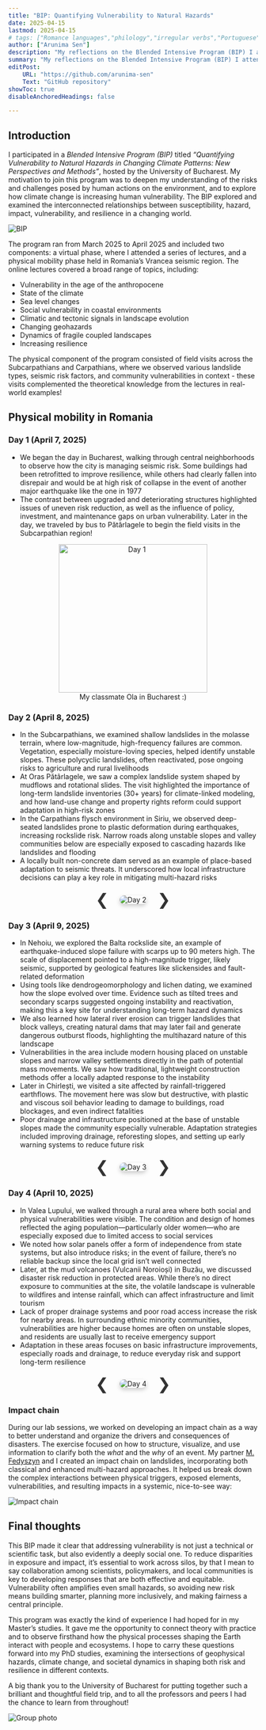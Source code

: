 ```yaml
---
title: "BIP: Quantifying Vulnerability to Natural Hazards" 
date: 2025-04-15
lastmod: 2025-04-15
# tags: ["Romance languages","philology","irregular verbs","Portuguese","Italian","French","Spanish","simulations","dataset","python"]
author: ["Arunima Sen"]
description: "My reflections on the Blended Intensive Program (BIP) I attended from the University of Bucharest!"
summary: "My reflections on the Blended Intensive Program (BIP) I attended from the University of Bucharest!"
editPost:
    URL: "https://github.com/arunima-sen"
    Text: "GitHub repository"
showToc: true
disableAnchoredHeadings: false

---
```


## Introduction
I participated in a *Blended Intensive Program (BIP)* titled _“Quantifying Vulnerability to Natural Hazards in Changing Climate Patterns: New Perspectives and Methods”_, hosted by the University of Bucharest. My motivation to join this program was to deepen my understanding of the risks and challenges posed by human actions on the environment, and to explore how climate change is increasing human vulnerability.  The BIP explored and examined the interconnected relationships between susceptibility, hazard, impact, vulnerability, and resilience in a changing world. 

![BIP](/BIP/bg.jpg)


The program ran from March 2025 to April 2025 and included two components: a virtual phase, where I attended a series of lectures, and a physical mobility phase held in Romania’s Vrancea seismic region. The online lectures covered a broad range of topics, including:
- Vulnerability in the age of the anthropocene 
- State of the climate 
- Sea level changes 
- Social vulnerability in coastal environments 
- Climatic and tectonic signals in landscape evolution 
- Changing geohazards 
- Dynamics of fragile coupled landscapes 
- Increasing resilience 

The physical component of the program consisted of field visits across the Subcarpathians and Carpathians, where we observed various landslide types, seismic risk factors, and community vulnerabilities in context - these visits complemented the theoretical knowledge from the lectures in real-world examples!

## Physical mobility in Romania
### Day 1 (April 7, 2025)
- We began the day in Bucharest, walking through central neighborhoods to observe how the city is managing seismic risk. Some buildings had been retrofitted to improve resilience, while others had clearly fallen into disrepair and would be at high risk of collapse in the event of another major earthquake like the one in 1977
- The contrast between upgraded and deteriorating structures highlighted issues of uneven risk reduction, as well as the influence of policy, investment, and maintenance gaps on urban vulnerability. Later in the day, we traveled by bus to Pătârlagele to begin the field visits in the Subcarpathian region!

<figure style="text-align: center;">
  <img src="/BIP/bipDay1.jpeg" alt="Day 1" style="width:300px; display: block; margin-left: auto; margin-right: auto;">
  <figcaption style="font-weight: normal;">My classmate Ola in Bucharest :)</figcaption>
</figure>



### Day 2 (April 8, 2025)
- In the Subcarpathians, we examined shallow landslides in the molasse terrain, where low-magnitude, high-frequency failures are common. Vegetation, especially moisture-loving species, helped identify unstable slopes. These polycyclic landslides, often reactivated, pose ongoing risks to agriculture and rural livelihoods
- At Oras Pătârlagele, we saw a complex landslide system shaped by mudflows and rotational slides. The visit highlighted the importance of long-term landslide inventories (30+ years) for climate-linked modeling, and how land-use change and property rights reform could support adaptation in high-risk zones
- In the Carpathians flysch environment in Siriu, we observed deep-seated landslides prone to plastic deformation during earthquakes, increasing rockslide risk. Narrow roads along unstable slopes and valley communities below are especially exposed to cascading hazards like landslides and flooding
- A locally built non-concrete dam served as an example of place-based adaptation to seismic threats. It underscored how local infrastructure decisions can play a key role in mitigating multi-hazard risks


<div class="carousel-container">
  <button class="carousel-button" onclick="changeSlide(-1)">&#10094;</button>
  <img id="carousel-image" src="/BIP/bipDay2_1.jpeg" alt="Day 2" class="carousel-img">
  <button class="carousel-button" onclick="changeSlide(1)">&#10095;</button>
</div>

<script>
  const images = [
    "/BIP/bipDay2_1.jpeg",
    "/BIP/bipDay2_2.jpg",
    "/BIP/bipDay2_3.jpeg",
    "/BIP/bipDay2_4.jpg",
    "/BIP/bipDay2_5.jpg"
  ];
  let currentIndex = 0;
  function changeSlide(direction) {
    currentIndex = (currentIndex + direction + images.length) % images.length;
    document.getElementById("carousel-image").src = images[currentIndex];
  }
</script>

<style>
.carousel-container {
  display: flex;
  align-items: center;
  justify-content: center;
  gap: 1rem;
  margin: 1rem 0;
}
.carousel-img {
  max-height: 400px;
  border-radius: 10px;
  box-shadow: 0 4px 8px rgba(0,0,0,0.2);
}
.carousel-button {
  background-color: transparent;
  border: none;
  font-size: 2rem;
  cursor: pointer;
  color: #333;
}
.carousel-button:hover {
  color: #007acc;
}
</style>


### Day 3 (April 9, 2025)
- In Nehoiu, we explored the Balta rockslide site, an example of earthquake-induced slope failure with scarps up to 90 meters high. The scale of displacement pointed to a high-magnitude trigger, likely seismic, supported by geological features like slickensides and fault-related deformation
- Using tools like dendrogeomorphology and lichen dating, we examined how the slope evolved over time. Evidence such as tilted trees and secondary scarps suggested ongoing instability and reactivation, making this a key site for understanding long-term hazard dynamics
- We also learned how lateral river erosion can trigger landslides that block valleys, creating natural dams that may later fail and generate dangerous outburst floods, highlighting the multihazard nature of this landscape
- Vulnerabilities in the area include modern housing placed on unstable slopes and narrow valley settlements directly in the path of potential mass movements. We saw how traditional, lightweight construction methods offer a locally adapted response to the instability
- Later in Chirlești, we visited a site affected by rainfall-triggered earthflows. The movement here was slow but destructive, with plastic and viscous soil behavior leading to damage to buildings, road blockages, and even indirect fatalities
- Poor drainage and infrastructure positioned at the base of unstable slopes made the community especially vulnerable. Adaptation strategies included improving drainage, reforesting slopes, and setting up early warning systems to reduce future risk

<div class="carousel-container">
  <button class="carousel-button" onclick="changeSlide3(-1)">&#10094;</button>
  <img id="carousel-image-3" src="/BIP/bipDay3_1.jpeg" alt="Day 3" class="carousel-img">
  <button class="carousel-button" onclick="changeSlide3(1)">&#10095;</button>
</div>

<script>
  const images3 = [
    "/BIP/bipDay3_1.jpeg",
    "/BIP/bipDay3_2.jpg",
    "/BIP/bipDay3_3.png"
  ];
  let currentIndex3 = 0;
  function changeSlide3(direction) {
    currentIndex3 = (currentIndex3 + direction + images3.length) % images3.length;
    document.getElementById("carousel-image-3").src = images3[currentIndex3];
  }
</script>


### Day 4 (April 10, 2025)
- In Valea Lupului, we walked through a rural area where both social and physical vulnerabilities were visible. The condition and design of homes reflected the aging population—particularly older women—who are especially exposed due to limited access to social services
- We noted how solar panels offer a form of independence from state systems, but also introduce risks; in the event of failure, there’s no reliable backup since the local grid isn’t well connected
- Later, at the mud volcanoes (Vulcanii Noroioși) in Buzău, we discussed disaster risk reduction in protected areas. While there’s no direct exposure to communities at the site, the volatile landscape is vulnerable to wildfires and intense rainfall, which can affect infrastructure and limit tourism
- Lack of proper drainage systems and poor road access increase the risk for nearby areas. In surrounding ethnic minority communities, vulnerabilities are higher because homes are often on unstable slopes, and residents are usually last to receive emergency support
- Adaptation in these areas focuses on basic infrastructure improvements, especially roads and drainage, to reduce everyday risk and support long-term resilience
<div class="carousel-container">
  <button class="carousel-button" onclick="changeSlide4(-1)">&#10094;</button>
  <img id="carousel-image-4" src="/BIP/bipDay4_1.jpg" alt="Day 4" class="carousel-img">
  <button class="carousel-button" onclick="changeSlide4(1)">&#10095;</button>
</div>

<script>
  const images4 = [
    "/BIP/bipDay4_1.JPG",
    "/BIP/bipDay4_2.png",
    "/BIP/bipDay4_3.png"
  ];
  let currentIndex4 = 0;
  function changeSlide4(direction) {
    currentIndex4 = (currentIndex4 + direction + images4.length) % images4.length;
    document.getElementById("carousel-image-4").src = images4[currentIndex4];
  }
</script>


### Impact chain
During our lab sessions, we worked on developing an impact chain as a way to better understand and organize the drivers and consequences of disasters. The exercise focused on how to structure, visualize, and use information to clarify both the _what_ and the _why_ of an event. My partner [M. Fedyszyn](https://maria-anna-gis.github.io/) and I created an impact chain on landslides, incorporating both classical and enhanced multi-hazard approaches. It helped us break down the complex interactions between physical triggers, exposed elements, vulnerabilities, and resulting impacts in a systemic, nice-to-see way: 


![Impact chain](/BIP/impact_chain.png)

<!-- <img src="/BIP/impact_chain.png" alt="Impact chain style="max-width: 100%; height: auto; border-radius: 10px;"> -->


## Final thoughts
This BIP made it clear that addressing vulnerability is not just a technical or scientific task, but also evidently a deeply social one. To reduce disparities in exposure and impact, it’s essential to work across silos, by that I mean to say collaboration among scientists, policymakers, and local communities is key to developing responses that are both effective and equitable. Vulnerability often amplifies even small hazards, so avoiding new risk means building smarter, planning more inclusively, and making fairness a central principle. 

This program was exactly the kind of experience I had hoped for in my Master’s studies. It gave me the opportunity to connect theory with practice and to observe firsthand how the physical processes shaping the Earth interact with people and ecosystems. I hope to carry these questions forward into my PhD studies, examining the intersections of geophysical hazards, climate change, and societal dynamics in shaping both risk and resilience in different contexts. 

A big thank you to the University of Bucharest for putting together such a brilliant and thoughtful field trip, and to all the professors and peers I had the chance to learn from throughout! 

![Group photo](/BIP/bip_grp.jpg)